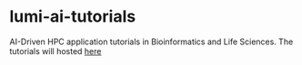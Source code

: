 # lumi-ai-tutorials
AI-Driven HPC application tutorials in Bioinformatics and Life Sciences. The tutorials will hosted  [here](https://yetulaxman.github.io/lumi-ai-tutorials/)
